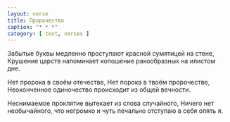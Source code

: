 ```yaml
---
layout: verse
title: Пророчество
caption: "* * *"
category: [ text, verses ]
---
```

Забытые буквы
    медленно проступают
        красной сумятицей на стене,
Крушение царств напоминает
    копошение ракообразных
        на илистом дне.

Нет пророка
    в своём отечестве,
Нет порока
    в твоём пророчестве,
Неоконченное одиночество
    происходит из общей вечности.

Неснимаемое проклятие
    вытекает из слова случайного,
Ничего нет необычайного,
    что негромко и чуть печально
        отступаю в себя опять я.
